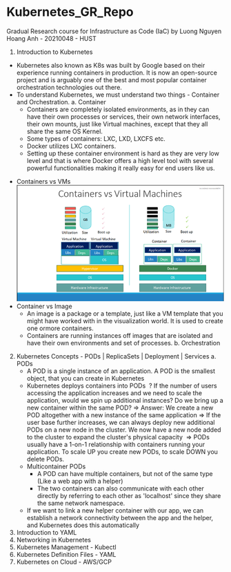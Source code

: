 # Kubernetes_GR_Repo
Gradual Research course for Infrastructure as Code (IaC) by Luong Nguyen Hoang Anh - 20210048 - HUST 

1. Introduction to Kubernetes
- Kubernetes also known as K8s was built by Google based on their experience running containers in production. It is now an open-source project and is arguably one of the best and most popular container orchestration technologies out there.
- To understand Kubernetes, we must understand two things - Container and Orchestration.
  a. Container
  - Containers are completely isolated environments, as in they can have their own processes or services, their own network interfaces, their own mounts, just like Virtual machines, except that they all share the same OS Kernel.
  - Some types of containers: LXC, LXD, LXCFS etc.
  - Docker utilizes LXC containers.
  - Setting up these container environment is hard as they are very low level and that is where Docker offers a high level tool with several powerful functionalities making it really easy for end users like us.
* Containers vs VMs
  ![alt text](https://github.com/PluckySquirrel/Kubernetes_GR_Repo/blob/master/Images/Picture1.png?raw=true)
* Container vs Image <image>
  - An image is a package or a template, just like a VM template that you might have worked with in the visualization world. It is used to create one ormore containers.
  - Containers are running instances off images that are isolated and have their own environments and set of processes.
  b. Orchestration
2. Kubernetes Concepts - PODs | ReplicaSets | Deployment | Services
  a. PODs
    - A POD is a single instance of an application. A POD is the smallest object, that you can create in Kubernetes
    - Kubernetes deploys containers into PODs <image>
    ? If the number of users accessing the application increases and we need to scale the application, would we spin up additional instances? Do we bring up a new container within the same POD? => Answer: We create a new POD altogether with a new instance of the same application
    => If the user base further increases, we can always deploy new additional PODs on a new node in the cluster. We now have a new node added to the cluster to expand the cluster's physical capacity <image>
    => PODs usually have a 1-on-1 relationship with containers running your application. To scale UP you create new PODs, to scale DOWN you delete PODs.
    - Multicontainer PODs
      + A POD can have multiple containers, but not of the same type (Like a web app with a helper) <image>
      + The two containers can also communicate with each other directly by referring to each other as 'localhost' since they share the same network namespace.
    - If we want to link a new helper container with our app, we can establish a network connectivity between the app and the helper, and Kubernetes does this automatically <image>
3. Introduction to YAML
4. Networking in Kubernetes
5. Kubernetes Management - Kubectl
6. Kubernetes Definition Files - YAML
7. Kubernetes on Cloud - AWS/GCP
